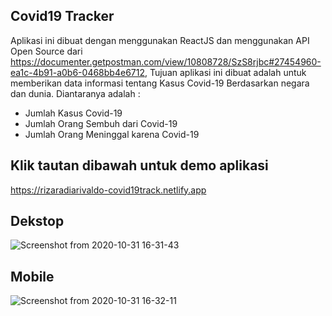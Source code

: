 ## Covid19 Tracker
Aplikasi ini dibuat dengan menggunakan ReactJS dan menggunakan API Open Source dari https://documenter.getpostman.com/view/10808728/SzS8rjbc#27454960-ea1c-4b91-a0b6-0468bb4e6712, Tujuan aplikasi ini dibuat adalah untuk memberikan data informasi tentang Kasus Covid-19 Berdasarkan negara dan dunia.
Diantaranya adalah :
- Jumlah Kasus Covid-19
- Jumlah Orang Sembuh dari Covid-19
- Jumlah Orang Meninggal karena Covid-19


## Klik tautan dibawah untuk demo aplikasi
https://rizaradiarivaldo-covid19track.netlify.app



## Dekstop 
![Screenshot from 2020-10-31 16-31-43](https://user-images.githubusercontent.com/58997508/97775895-dfe05f00-1b96-11eb-8c2d-8e1c38fc0fc9.png)

## Mobile
![Screenshot from 2020-10-31 16-32-11](https://user-images.githubusercontent.com/58997508/97775899-e373e600-1b96-11eb-8ead-be8e4bed57df.png)

